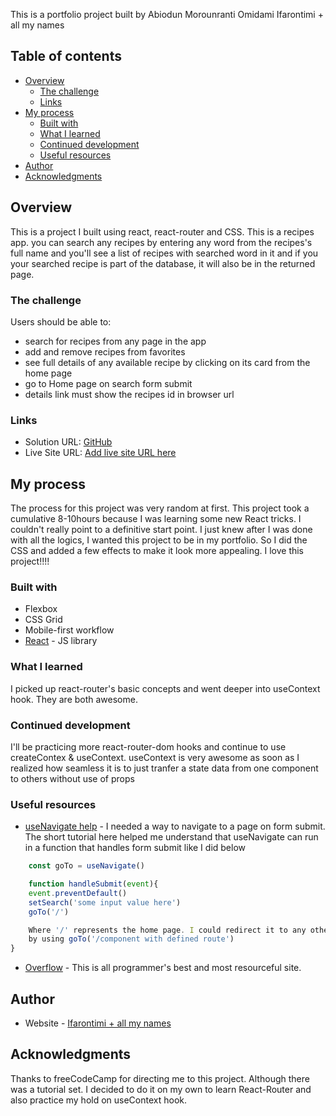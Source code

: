This is a portfolio project built by Abiodun Morounranti Omidami Ifarontimi + all my names

## Table of contents
- [Overview](#overview)
  - [The challenge](#the-challenge)
  - [Links](#links)
- [My process](#my-process)
  - [Built with](#built-with)
  - [What I learned](#what-i-learned)
  - [Continued development](#continued-development)
  - [Useful resources](#useful-resources)
- [Author](#author)
- [Acknowledgments](#acknowledgments)

## Overview
This is a project I built using react, react-router and CSS. This is a recipes app. you can search any recipes by entering any word from the recipes's full name and you'll see
a list of recipes with searched word in it and if you your searched recipe is part of the
database, it will also be in the returned page.

### The challenge

Users should be able to:

- search for recipes from any page in the app
- add and remove recipes from favorites
- see full details of any available recipe by clicking on its card from the home page
- go to Home page on search form submit
- details link must show the recipes id in browser url

### Links

- Solution URL: [GitHub](https://github.com/ifaronti/Recipes-Api)
- Live Site URL: [Add live site URL here](https://your-live-site-url.com)

## My process
The process for this project was very random at first. This project took a cumulative 8-10hours because I was learning some new React tricks. I couldn't really point to a 
definitive start point. I just knew after I was done with all the logics, I wanted this project to be in my portfolio. So I did the CSS and added a few effects to make it look
more appealing. I love this project!!!!

### Built with
- Flexbox
- CSS Grid
- Mobile-first workflow
- [React](https://reactjs.org/) - JS library

### What I learned
I picked up react-router's basic concepts and went deeper into useContext hook. They are both awesome.


### Continued development
I'll be practicing more react-router-dom hooks and continue to use createContex & useContext. useContext is very awesome as soon as I realized how seamless it is to just
tranfer a state data from one component to others without use of props


### Useful resources

- [useNavigate help](https://bobbyhadz.com/blog/react-redirect-after-form-submit) - I needed a way to navigate to a page on form submit. The short tutorial here helped me
understand that useNavigate can run in a function that handles form submit like I did below

```js
    const goTo = useNavigate()

    function handleSubmit(event){
    event.preventDefault()
    setSearch('some input value here')
    goTo('/') 

    Where '/' represents the home page. I could redirect it to any other page
    by using goTo('/component with defined route')
}
```

- [Overflow](stackoverflow.com) - This is all programmer's best and most resourceful site.


## Author

- Website - [Ifarontimi + all my names](www.github.com/ifaronti)

## Acknowledgments
Thanks to freeCodeCamp for directing me to this project. Although there was a tutorial set. I decided to do it on my own to learn React-Router and also practice my hold on 
useContext hook.
